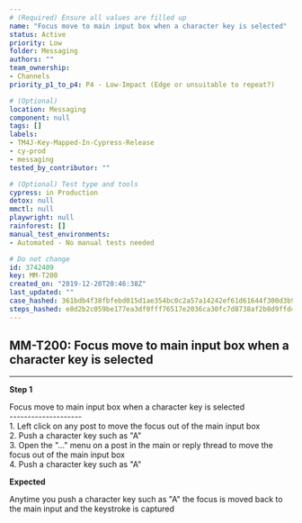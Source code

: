 ```yaml
---
# (Required) Ensure all values are filled up
name: "Focus move to main input box when a character key is selected"
status: Active
priority: Low
folder: Messaging
authors: ""
team_ownership:
- Channels
priority_p1_to_p4: P4 - Low-Impact (Edge or unsuitable to repeat?)

# (Optional)
location: Messaging
component: null
tags: []
labels:
- TM4J-Key-Mapped-In-Cypress-Release
- cy-prod
- messaging
tested_by_contributor: ""

# (Optional) Test type and tools
cypress: in Production
detox: null
mmctl: null
playwright: null
rainforest: []
manual_test_environments:
- Automated - No manual tests needed

# Do not change
id: 3742409
key: MM-T200
created_on: "2019-12-20T20:46:38Z"
last_updated: ""
case_hashed: 361bdb4f38fbfebd015d1ae354bc0c2a57a14242ef61d61644f300d3b988150c372c32404d30578e07d8d0a5717310fa
steps_hashed: e8d2b2c059be177ea3df0fff76517e2036ca30fc7d8738af2b8d9ffd44775863c87dd9fdb71097b6c2f975e1fa0b2eda
---
```


<!-- (Auto-generated) Based on frontmatter's "key" and "name" -->

## MM-T200: Focus move to main input box when a character key is selected

---

**Step 1**

Focus move to main input box when a character key is selected\
\--------------------\
1\. Left click on any post to move the focus out of the main input box\
2\. Push a character key such as "A"\
3\. Open the "..." menu on a post in the main or reply thread to move the focus out of the main input box\
4\. Push a character key such as "A"

**Expected**

Anytime you push a character key such as "A" the focus is moved back to the main input and the keystroke is captured
